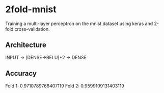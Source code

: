 # 2fold-mnist
Training a multi-layer perceptron on the mnist dataset using keras and 2-fold cross-validation.

## Architecture
INPUT -> [DENSE->RELU]*2 -> DENSE

## Accuracy
Fold 1: 0.9710789766407119
Fold 2: 0.9599109131403119
